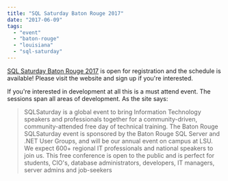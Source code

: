 ```yaml
---
title: "SQL Saturday Baton Rouge 2017"
date: "2017-06-09"
tags: 
  - "event"
  - "baton-rouge"
  - "louisiana"
  - "sql-saturday"
---
```


[SQL Saturday Baton Rouge 2017](https://www.sqlsaturday.com/628/) is open for registration and the schedule is available! Please visit the website and sign up if you're interested.

If you're interested in development at all this is a must attend event. The sessions span all areas of development. As the site says:

> SQLSaturday is a global event to bring Information Technology speakers and professionals together for a community-driven, community-attended free day of technical training. The Baton Rouge SQLSaturday event is sponsored by the Baton Rouge SQL Server and .NET User Groups, and will be our annual event on campus at LSU. We expect 600+ regional IT professionals and national speakers to join us. This free conference is open to the public and is perfect for students, CIO's, database administrators, developers, IT managers, server admins and job-seekers
